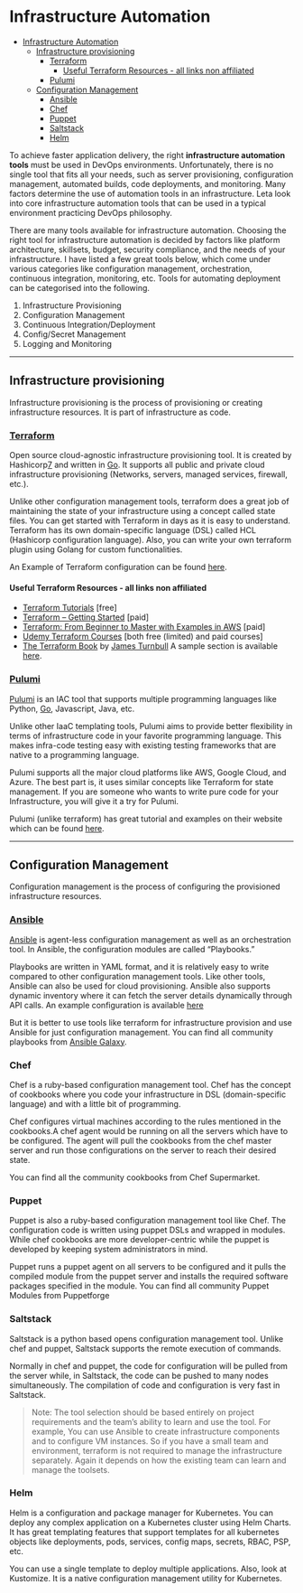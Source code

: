 # Infrastructure Automation

- [Infrastructure Automation](#infrastructure-automation)
  - [Infrastructure provisioning](#infrastructure-provisioning)
    - [Terraform](#terraform)
      - [Useful Terraform Resources - all links non affiliated](#useful-terraform-resources---all-links-non-affiliated)
    - [Pulumi](#pulumi)
  - [Configuration Management](#configuration-management)
    - [Ansible](#ansible)
    - [Chef](#chef)
    - [Puppet](#puppet)
    - [Saltstack](#saltstack)
    - [Helm](#helm)

To achieve faster application delivery, the right **infrastructure automation tools** must be used in DevOps environments. Unfortunately, there is no single tool that fits all your needs, such as server provisioning, configuration management, automated builds, code deployments, and monitoring. Many factors determine the use of automation tools in an infrastructure. Leta look into core infrastructure automation tools that can be used in a typical environment practicing DevOps philosophy.

There are many tools available for infrastructure automation. Choosing the right tool for infrastructure automation is decided by factors like platform architecture, skillsets, budget, security compliance, and the needs of your infrastructure. I have listed a few great tools below, which come under various categories like configuration management, orchestration, continuous integration, monitoring, etc. Tools for automating deployment can be categorised into the following.

1. Infrastructure Provisioning
2. Configuration Management
3. Continuous Integration/Deployment
4. Config/Secret Management
5. Logging and Monitoring

---

## Infrastructure provisioning

Infrastructure provisioning is the process of provisioning or creating infrastructure resources. It is part of infrastructure as code.

### [Terraform][5]

Open source cloud-agnostic infrastructure provisioning tool. It is created by Hashicorp[7] and written in [Go][8]. It supports all public and private cloud infrastructure provisioning (Networks, servers, managed services, firewall, etc.).

Unlike other configuration management tools, terraform does a great job of maintaining the state of your infrastructure using a concept called state files. You can get started with Terraform in days as it is easy to understand. Terraform has its own domain-specific language (DSL) called HCL (Hashicorp configuration language). Also, you can write your own terraform plugin using Golang for custom functionalities.

An Example of Terraform configuration can be found [here](../Examples/Terraform.md).

#### Useful Terraform Resources - all links non affiliated

- [Terraform Tutorials][6] \[free\]
- [Terraform – Getting Started][1] \[paid\]
- [Terraform: From Beginner to Master with Examples in AWS][2] \[paid\]
- [Udemy Terraform Courses][3] \[both free (limited) and paid courses\]
- [The Terraform Book][4] by [James Turnbull][9] A sample section is available [here][10].

### [Pulumi][11]

[Pulumi][11] is an IAC tool that supports multiple programming languages like Python, [Go][8], Javascript, Java, etc.

Unlike other IaaC templating tools, Pulumi aims to provide better flexibility in terms of infrastructure code in your favorite programming language. This makes infra-code testing easy with existing testing frameworks that are native to a programming language.

Pulumi supports all the major cloud platforms like AWS, Google Cloud, and Azure. The best part is, it uses similar concepts like Terraform for state management.
If you are someone who wants to write pure code for your Infrastructure, you will give it a try for Pulumi.

Pulumi (unlike terraform) has great tutorial and examples on their website which can be found [here][12].

---

## Configuration Management

Configuration management is the process of configuring the provisioned infrastructure resources.

### [Ansible][13]

[Ansible][13] is agent-less configuration management as well as an orchestration tool. In Ansible, the configuration modules are called “Playbooks.”

Playbooks are written in YAML format, and it is relatively easy to write compared to other configuration management tools. Like other tools, Ansible can also be used for cloud provisioning. Ansible also supports dynamic inventory where it can fetch the server details dynamically through API calls. An example configuration is available [here](../Examples/Ansiable%20AWS%20Dynamic%20inventory.md)

But it is better to use tools like terraform for infrastructure provision and use Ansible for just configuration management. You can find all community playbooks from [Ansible Galaxy][14].

### Chef

Chef is a ruby-based configuration management tool. Chef has the concept of cookbooks where you code your infrastructure in DSL (domain-specific language) and with a little bit of programming.

Chef configures virtual machines according to the rules mentioned in the cookbooks.A chef agent would be running on all the servers which have to be configured. The agent will pull the cookbooks from the chef master server and run those configurations on the server to reach their desired state.

You can find all the community cookbooks from Chef Supermarket.

### Puppet

Puppet is also a ruby-based configuration management tool like Chef. The configuration code is written using puppet DSLs and wrapped in modules.
While chef cookbooks are more developer-centric while the puppet is developed by keeping system administrators in mind.

Puppet runs a puppet agent on all servers to be configured and it pulls the compiled module from the puppet server and installs the required software packages specified in the module. You can find all community Puppet Modules from Puppetforge

### Saltstack

Saltstack is a python based opens configuration management tool. Unlike chef and puppet, Saltstack supports the remote execution of commands.

Normally in chef and puppet, the code for configuration will be pulled from the server while, in Saltstack, the code can be pushed to many nodes simultaneously. The compilation of code and configuration is very fast in Saltstack.

> Note: The tool selection should be based entirely on project requirements and the team’s ability to learn and use the tool. For example, You can use Ansible to create infrastructure components and to configure VM instances. So if you have a small team and environment, terraform is not required to manage the infrastructure separately. Again it depends on how the existing team can learn and manage the toolsets.

### Helm

Helm is a configuration and package manager for Kubernetes. You can deploy any complex application on a Kubernetes cluster using Helm Charts.
It has great templating features that support templates for all kubernetes objects like deployments, pods, services, config maps, secrets, RBAC, PSP, etc.

You can use a single template to deploy multiple applications.
Also, look at Kustomize. It is a native configuration management utility for Kubernetes.

[1]: https://www.pluralsight.com/courses/terraform-getting-started
[2]: https://www.educative.io/courses/terraform-beginner-master-aws
[3]: https://www.udemy.com/topic/terraform
[4]: https://www.amazon.com/Terraform-Book-James-Turnbull-ebook/dp/B01MZYE7OY/
[5]: https://www.hashicorp.com/products/terraform
[6]: https://developer.hashicorp.com/terraform/tutorials
[7]: https://www.hashicorp.com
[8]: https://go.dev/
[9]: https://jamesturnbull.net/
[10]: https://terraformbook.com/TheTerraformBook_sample.pdf
[11]: https://www.pulumi.com/
[12]: https://www.pulumi.com/docs/get-started/
[13]: https://www.ansible.com/
[14]: https://galaxy.ansible.com/